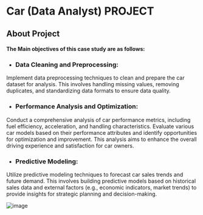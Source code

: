 # Car (Data Analyst) PROJECT
## About Project
#### The Main objectives of this case study are as follows:
* ### Data Cleaning and Preprocessing:

Implement data preprocessing techniques to clean and prepare the car dataset for analysis. This involves handling missing values, removing duplicates, and standardizing data formats to ensure data quality.
* ### Performance Analysis and Optimization:

Conduct a comprehensive analysis of car performance metrics, including fuel efficiency, acceleration, and handling characteristics. Evaluate various car models based on their performance attributes and identify opportunities for optimization and improvement. This analysis aims to enhance the overall driving experience and satisfaction for car owners.

* ### Predictive Modeling:

 Utilize predictive modeling techniques to forecast car sales trends and future demand. This involves building predictive models based on historical sales data and external factors (e.g., economic indicators, market trends) to provide insights for strategic planning and decision-making.

![image](https://github.com/VishalMurya/Cars-Data_Analysis-/assets/146605505/7403615a-3a7a-4882-9245-ae7ecd68b165)
